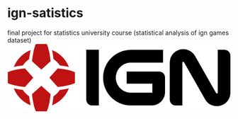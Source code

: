 # ign-satistics
final project for statistics university course (statistical analysis of ign games dataset)
![ignlogo](ignlogo.png)
